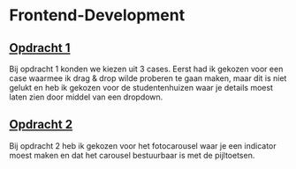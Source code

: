 # Frontend-Development

## [Opdracht 1](https://github.com/EvaTissink/Frontend-Development/tree/master/opdracht%201)
Bij opdracht 1 konden we kiezen uit 3 cases. Eerst had ik gekozen voor een case waarmee ik drag & drop wilde proberen te gaan maken, maar dit is niet gelukt en heb ik gekozen voor de studentenhuizen waar je details moest laten zien door middel van een dropdown.

## [Opdracht 2](https://github.com/EvaTissink/Frontend-Development/tree/master/opdracht%202)
Bij opdracht 2 heb ik gekozen voor het fotocarousel waar je een indicator moest maken en dat het carousel bestuurbaar is met de pijltoetsen.



